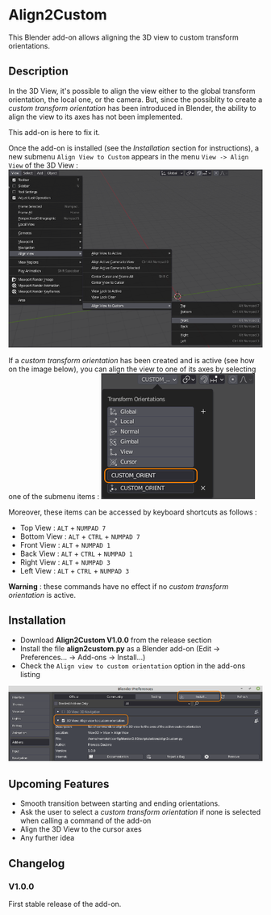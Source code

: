 # Align2Custom

This Blender add-on allows aligning the 3D view to custom transform orientations.


## Description

In the 3D View, it's possible to align the view either to the global transform orientation, the local one, or the camera. But, since the possiblity to create a _custom transform orientation_ has been introduced in Blender, the ability to align the view to its axes has not been implemented.

This add-on is here to fix it.

Once the add-on is installed (see the _Installation_ section for instructions), a new submenu `Align View to Custom` appears in the menu `View -> Align View` of the 3D View :
![alt text](./doc_img/menu_align2custom.png "Align view to custom orientation menu")

If a _custom transform orientation_ has been created and is active (see how on the image below), you can align the view to one of its axes by selecting one of the submenu items :
![alt text](./doc_img/custom_orient_selection.png "Custom transform orientation selection")

Moreover, these items can be accessed by keyboard shortcuts as follows :
 - Top View    : `ALT` + `NUMPAD 7`
 - Bottom View : `ALT` + `CTRL` + `NUMPAD 7`
 - Front View  : `ALT` + `NUMPAD 1`
 - Back View   : `ALT` + `CTRL` + `NUMPAD 1`
 - Right View  : `ALT` + `NUMPAD 3`
 - Left View   : `ALT` + `CTRL` + `NUMPAD 3`

__Warning__ : these commands have no effect if no _custom transform orientation_ is active.


## Installation

 - Download __Align2Custom V1.0.0__ from the release section
 - Install the file __align2custom.py__ as a Blender add-on (Edit -> Preferences... -> Add-ons -> Install...)
 - Check the `Align view to custom orientation` option in the add-ons listing
 
![alt text](./doc_img/install_align2custom.png "Installation instructions")


## Upcoming Features

 - Smooth transition between starting and ending orientations.
 - Ask the user to select a _custom transform orientation_ if none is selected when calling a command of the add-on
 - Align the 3D View to the cursor axes
 - Any further idea


## Changelog

### V1.0.0

First stable release of the add-on.

